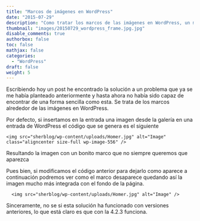 ```yaml
---
title: "Marcos de imágenes en WordPress"
date: "2015-07-29"
description: "Como tratar los marcos de las imágenes en WordPress, un método sencillo para ponerlos o quitarlos"
thumbnail: "images/20150729_wordpress_frame.jpg.jpg"
disable_comments: true
authorbox: false
toc: false
mathjax: false
categories:
  - "WordPress"
draft: false
weight: 5
---
```

Escribiendo hoy un post he encontrado la solución a un problema que ya se me había planteado anteriormente y hasta ahora no había sido capaz de encontrar de una forma sencilla como esta. Se trata de los marcos alrededor de las imágenes en WordPress.

Por defecto, si insertamos en la entrada una imagen desde la galería en una entrada de WordPress el código que se genera es el siguiente

```
<img src="sherblog/wp-content/uploads/Homer.jpg" alt="Image" class="aligncenter size-full wp-image-556" />
```

Resultando la imagen con un bonito marco que no siempre queremos que aparezca

Pues bien, si modificamos el código anterior para dejarlo como aparece a continuación podremos ver como el marco desaparece quedando así la imagen mucho más integrada con el fondo de la página.

```
  <img src="sherblog/wp-content/uploads/Homer.jpg" alt="Image" />
```

Sinceramente, no se si esta solución ha funcionado con versiones anteriores, lo que está claro es que con la 4.2.3 funciona.